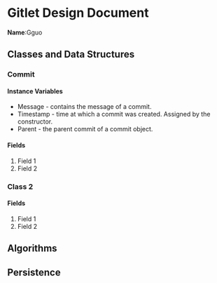 # Gitlet Design Document

**Name**:Gguo

## Classes and Data Structures

### Commit
#### Instance Variables
* Message - contains the message of a commit.
* Timestamp - time at which a commit was created. Assigned by the constructor.
* Parent - the parent commit of a commit object.

#### Fields

1. Field 1
2. Field 2


### Class 2

#### Fields

1. Field 1
2. Field 2


## Algorithms

## Persistence
